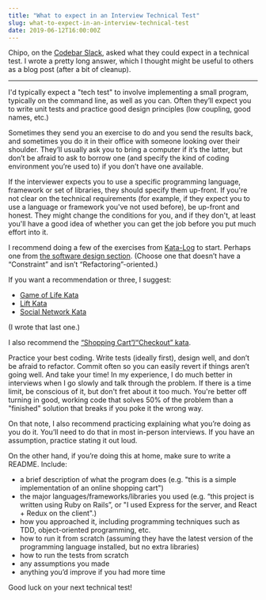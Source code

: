 ```yaml
---
title: "What to expect in an Interview Technical Test"
slug: what-to-expect-in-an-interview-technical-test
date: 2019-06-12T16:00:00Z
---
```


Chipo, on the [Codebar Slack][], asked what they could expect in a technical test. I wrote a pretty long answer, which I thought might be useful to others as a blog post (after a bit of cleanup).

---

I'd typically expect a "tech test" to involve implementing a small program, typically on the command line, as well as you can. Often they’ll expect you to write unit tests and practice good design principles (low coupling, good names, etc.)

Sometimes they send you an exercise to do and you send the results back, and sometimes you do it in their office with someone looking over their shoulder. They’ll usually ask you to bring a computer if it’s the latter, but don’t be afraid to ask to borrow one (and specify the kind of coding environment you’re used to) if you don’t have one available.

<!--more-->

If the interviewer expects you to use a specific programming language, framework or set of libraries, they should specify them up-front. If you're not clear on the technical requirements (for example, if they expect you to use a language or framework you've not used before), be up-front and honest. They might change the conditions for you, and if they don't, at least you'll have a good idea of whether you can get the job before you put much effort into it.

I recommend doing a few of the exercises from [Kata-Log][] to start. Perhaps one from [the software design section][kata-log: software design]. (Choose one that doesn’t have a “Constraint” and isn’t “Refactoring”-oriented.)

If you want a recommendation or three, I suggest:

- [Game of Life Kata][]
- [Lift Kata][]
- [Social Network Kata][]

(I wrote that last one.)

I also recommend the [“Shopping Cart”/“Checkout” kata][checkout kata].

Practice your best coding. Write tests (ideally first), design well, and don’t be afraid to refactor. Commit often so you can easily revert if things aren’t going well. And take your time! In my experience, I do much better in interviews when I go slowly and talk through the problem. If there is a time limit, be conscious of it, but don't fret about it too much. You're better off turning in good, working code that solves 50% of the problem than a "finished" solution that breaks if you poke it the wrong way.

On that note, I also recommend practicing explaining what you’re doing as you do it. You’ll need to do that in most in-person interviews. If you have an assumption, practice stating it out loud.

On the other hand, if you’re doing this at home, make sure to write a README. Include:

- a brief description of what the program does (e.g. "this is a simple implementation of an online shopping cart")
- the major languages/frameworks/libraries you used (e.g. “this project is written using Ruby on Rails”, or "I used Express for the server, and React + Redux on the client".)
- how you approached it, including programming techniques such as TDD, object-oriented programming, etc.
- how to run it from scratch (assuming they have the latest version of the programming language installed, but no extra libraries)
- how to run the tests from scratch
- any assumptions you made
- anything you’d improve if you had more time

Good luck on your next technical test!

[codebar slack]: https://slack.codebar.io/
[kata-log]: http://kata-log.rocks/
[kata-log: software design]: http://kata-log.rocks/software-design
[checkout kata]: http://codekata.com/kata/kata09-back-to-the-checkout/
[game of life kata]: http://kata-log.rocks/game-of-life-kata
[lift kata]: http://kata-log.rocks/lift-kata
[social network kata]: http://kata-log.rocks/social-network-kata
